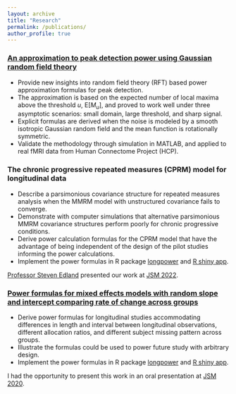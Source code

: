 ```yaml
---
layout: archive
title: "Research"
permalink: /publications/
author_profile: true
---
```



### [An approximation to peak detection power using Gaussian random field theory](https://arxiv.org/abs/2301.04830)
- Provide new insights into random field theory (RFT) based power approximation formulas for peak detection.
- The approximation is based on the expected number of local maxima above the threshold $u$, $\text{E}[M_u]$, and proved to work well under three asymptotic scenarios: small domain, large threshold, and sharp signal.
- Explicit formulas are derived when the noise is modeled by a smooth isotropic Gaussian random field and the mean function is rotationally symmetric.
- Validate the methodology through simulation in MATLAB, and applied to real fMRI data from Human Connectome Project (HCP).

### The chronic progressive repeated measures (CPRM) model for longitudinal data
- Describe a parsimonious covariance structure for repeated measures analysis when the MMRM model with unstructured covariance fails to converge.
- Demonstrate with computer simulations that alternative parsimonious MMRM covariance structures perform poorly for chronic progressive conditions.
- Derive power calculation formulas for the CPRM model that have the advantage of being independent of the design of the pilot studies informing the power calculations.
- Implement the power formulas in R package [longpower](https://cran.r-project.org/web/packages/longpower/index.html) and [R shiny app](https://yuz867.shinyapps.io/LongitudinalPower/).

[Professor Steven Edland](https://profiles.ucsd.edu/steven.edland) presented our work at [JSM 2022](https://ww2.amstat.org/meetings/jsm/2022/onlineprogram/AbstractDetails.cfm?abstractid=320330).

### [Power formulas for mixed effects models with random slope and intercept comparing rate of change across groups](https://pubmed.ncbi.nlm.nih.gov/33581000/)
- Derive power formulas for longitudinal studies accommodating differences in length and interval between longitudinal observations, different allocation ratios, and different subject missing pattern across groups.
- Illustrate the formulas could be used to power future study with arbitrary design.
- Implement the power formulas in R package [longpower](https://cran.r-project.org/web/packages/longpower/index.html) and [R shiny app](https://yuz867.shinyapps.io/LongitudinalPower/).

I had the opportunity to present this work in an oral presentation at [JSM 2020](https://ww2.amstat.org/meetings/jsm/2020/onlineprogram/AbstractDetails.cfm?abstractid=313862).